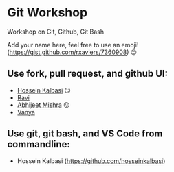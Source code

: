 # Git Workshop
Workshop on Git, Github, Git Bash

Add your name here, feel free to use an emoji! (https://gist.github.com/rxaviers/7360908) :blush:

## Use fork, pull request, and github UI:
- [Hossein Kalbasi](https://github.com/hosseinkalbasi) :smirk:
- [Ravi](https://github.com/ravitejavemuri)
- [Abhijeet Mishra](https://github.com/Abhijeetm588/git_workshop/edit/master/README.md) :stuck_out_tongue_winking_eye:
- [Vanya](https://github.com/vanyak96)

## Use git, git bash, and VS Code from commandline:
- Hossein Kalbasi (https://github.com/hosseinkalbasi)
